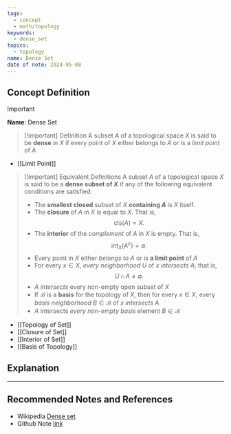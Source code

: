 ```yaml
---
tags:
  - concept
  - math/topology
keywords:
  - dense_set
topics:
  - topology
name: Dense Set
date of note: 2024-05-08
---
```


## Concept Definition

>[!important]
>**Name**:  Dense Set


>[!important] Definition
>A subset $A$ of a topological space $X$ is said to be **dense** *in $X$* if every point of $X$ either belongs to $A$ or is a *limit point* of $A$

- [[Limit Point]]

>[!important] Equivalent Definitions
>A subset $A$ of a topological space $X$ is said to be a **dense subset of $X$** if any of the following equivalent conditions are satisfied:
> - The **smallest closed** subset of $X$ **containing $A$** is $X$ itself.
> - The **closure** of $A$ in $X$ is equal to $X$. That is, $$\text{cls}(A) = X.$$
> - The **interior** of the *complement* of $A$ in $X$ is empty. That is, $$\text{int}_{X}(A^{c}) = \emptyset.$$
> - Every point in $X$ either *belongs to* $A$ or is **a limit point** of $A$
> - For every $x \in X$, *every neighborhood* $U$ of $x$ *intersects* $A$; that is, $$U \,\cap \, A \neq \emptyset.$$
> - $A$ *intersects* every non-empty open subset of $X$ 
> - If $\mathscr{B}$ is a **basis** for the topology of $X$, then for every $x \in X$, every *basis neighborhood* $B \in \mathscr{B}$ of $x$ *intersects* $A$
> - $A$ intersects *every non-empty basis* element $B \in \mathscr{B}$

- [[Topology of Set]]
- [[Closure of Set]]
- [[Interior of Set]]
- [[Basis of Topology]]


## Explanation





-----------
##  Recommended Notes and References

- Wikipedia [Dense set](https://en.wikipedia.org/wiki/Dense_set)
- Github Note [link](https://github.com/TianpeiLuke/SelfStudyNotes/tree/master/self-study/probability_and_measure_theory)